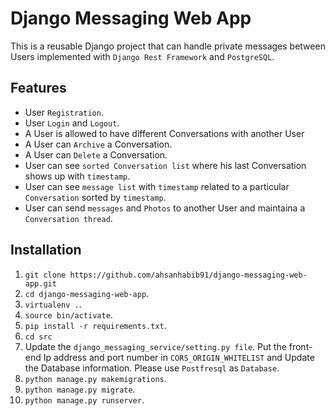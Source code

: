# Django Messaging Web App

This is a reusable Django project that can handle private messages between Users implemented with `Django Rest Framework` and `PostgreSQL`.

## Features

*  	User `Registration`.
*  	User `Login` and `Logout`.
*  	A User is allowed to have different Conversations with another User
*  	A User can `Archive` a Conversation.
*  	A User can `Delete` a Conversation.
*  	User can see `sorted Conversation list` where his last Conversation shows up with `timestamp`.
*  	User can see `message list` with `timestamp` related to a particular `Conversation` sorted by `timestamp`.
*	User can send `messages` and `Photos` to another User and maintaina a `Conversation thread`.

## Installation

1. `git clone https://github.com/ahsanhabib91/django-messaging-web-app.git`
2. `cd django-messaging-web-app`.
3. `virtualenv .`.
4. `source bin/activate`.
5. `pip install -r requirements.txt`.
6. `cd src`
7. Update the `django_messaging_service/setting.py file`. Put the front-end Ip address and port number in `CORS_ORIGIN_WHITELIST` and Update the Database information. Please use `Postfresql` as `Database`.
8. `python manage.py makemigrations`.
9. `python manage.py migrate`.
10. `python manage.py runserver`.